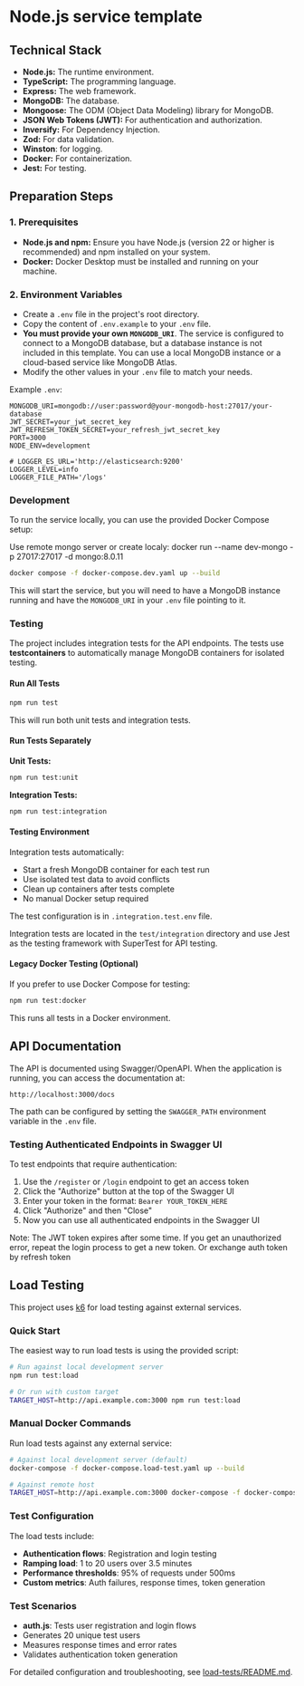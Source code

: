 # Node.js service template

## Technical Stack

- **Node.js:** The runtime environment.
- **TypeScript:** The programming language.
- **Express:** The web framework.
- **MongoDB:** The database.
- **Mongoose:** The ODM (Object Data Modeling) library for MongoDB.
- **JSON Web Tokens (JWT):** For authentication and authorization.
- **Inversify:** For Dependency Injection.
- **Zod:** For data validation.
- **Winston**: for logging.
- **Docker:** For containerization.
- **Jest:** For testing.

## Preparation Steps

### 1. Prerequisites

- **Node.js and npm:** Ensure you have Node.js (version 22 or higher is recommended) and npm installed on your system.
- **Docker:** Docker Desktop must be installed and running on your machine.

### 2. Environment Variables

- Create a `.env` file in the project's root directory.
- Copy the content of `.env.example` to your `.env` file.
- **You must provide your own `MONGODB_URI`**. The service is configured to connect to a MongoDB database, but a database instance is not included in this template. You can use a local MongoDB instance or a cloud-based service like MongoDB Atlas.
- Modify the other values in your `.env` file to match your needs.

Example `.env`:

```properties
MONGODB_URI=mongodb://user:password@your-mongodb-host:27017/your-database
JWT_SECRET=your_jwt_secret_key
JWT_REFRESH_TOKEN_SECRET=your_refresh_jwt_secret_key
PORT=3000
NODE_ENV=development

# LOGGER_ES_URL='http://elasticsearch:9200'
LOGGER_LEVEL=info
LOGGER_FILE_PATH='/logs'
```

### Development

To run the service locally, you can use the provided Docker Compose setup:

Use remote mongo server or create localy:
docker run --name dev-mongo -p 27017:27017 -d mongo:8.0.11

```bash
docker compose -f docker-compose.dev.yaml up --build
```

This will start the service, but you will need to have a MongoDB instance running and have the `MONGODB_URI` in your `.env` file pointing to it.

### Testing

The project includes integration tests for the API endpoints. The tests use **testcontainers** to automatically manage MongoDB containers for isolated testing.

#### Run All Tests

```bash
npm run test
```

This will run both unit tests and integration tests.

#### Run Tests Separately

**Unit Tests:**
```bash
npm run test:unit
```

**Integration Tests:**
```bash
npm run test:integration
```

#### Testing Environment

Integration tests automatically:
- Start a fresh MongoDB container for each test run
- Use isolated test data to avoid conflicts
- Clean up containers after tests complete
- No manual Docker setup required

The test configuration is in `.integration.test.env` file.

Integration tests are located in the `test/integration` directory and use Jest as the testing framework with SuperTest for API testing.

#### Legacy Docker Testing (Optional)

If you prefer to use Docker Compose for testing:

```bash
npm run test:docker
```

This runs all tests in a Docker environment.

## API Documentation

The API is documented using Swagger/OpenAPI. When the application is running, you can access the documentation at:

```
http://localhost:3000/docs
```

The path can be configured by setting the `SWAGGER_PATH` environment variable in the `.env` file.

### Testing Authenticated Endpoints in Swagger UI

To test endpoints that require authentication:

1. Use the `/register` or `/login` endpoint to get an access token
2. Click the "Authorize" button at the top of the Swagger UI
3. Enter your token in the format: `Bearer YOUR_TOKEN_HERE`
4. Click "Authorize" and then "Close"
5. Now you can use all authenticated endpoints in the Swagger UI

Note: The JWT token expires after some time. If you get an unauthorized error, repeat the login process to get a new token. Or exchange auth token by refresh token

## Load Testing

This project uses [k6](https://k6.io/) for load testing against external services.

### Quick Start

The easiest way to run load tests is using the provided script:

```bash
# Run against local development server
npm run test:load

# Or run with custom target
TARGET_HOST=http://api.example.com:3000 npm run test:load
```

### Manual Docker Commands

Run load tests against any external service:

```bash
# Against local development server (default)
docker-compose -f docker-compose.load-test.yaml up --build

# Against remote host
TARGET_HOST=http://api.example.com:3000 docker-compose -f docker-compose.load-test.yaml up --build
```

### Test Configuration

The load tests include:
- **Authentication flows**: Registration and login testing
- **Ramping load**: 1 to 20 users over 3.5 minutes
- **Performance thresholds**: 95% of requests under 500ms
- **Custom metrics**: Auth failures, response times, token generation

### Test Scenarios

- **auth.js**: Tests user registration and login flows
- Generates 20 unique test users
- Measures response times and error rates
- Validates authentication token generation

For detailed configuration and troubleshooting, see [load-tests/README.md](load-tests/README.md).
